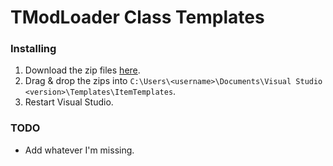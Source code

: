 # TModLoader Class Templates

### Installing

1. Download the zip files [here](https://github.com/sect9/tmodloader-class-templates/tree/master/Templates).
2. Drag & drop the zips into `C:\Users\<username>\Documents\Visual Studio <version>\Templates\ItemTemplates`.
3. Restart Visual Studio.

### TODO
* Add whatever I'm missing.
